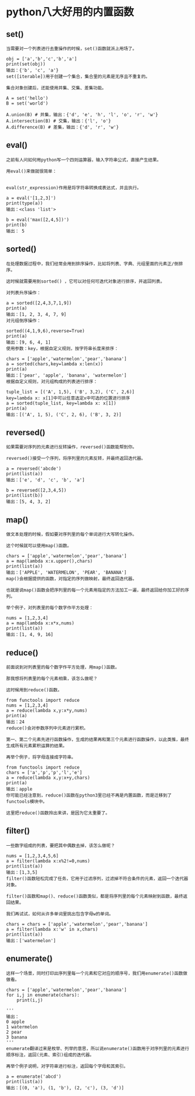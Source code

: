 # python八大好用的内置函数

## set()
    当需要对一个列表进行去重操作的时候，set()函数就派上用场了。

    obj = ['a','b','c','b','a']
    print(set(obj))
    输出：{'b', 'c', 'a'}
    set([iterable])用于创建一个集合，集合里的元素是无序且不重复的。

    集合对象创建后，还能使用并集、交集、差集功能。

    A = set('hello')
    B = set('world')

    A.union(B) # 并集，输出：{'d', 'e', 'h', 'l', 'o', 'r', 'w'}
    A.intersection(B) # 交集，输出：{'l', 'o'}
    A.difference(B) # 差集，输出：{'d', 'r', 'w'}
## eval()
    之前有人问如何用python写一个四则运算器，输入字符串公式，直接产生结果。

    用eval()来做就很简单：


    eval(str_expression)作用是将字符串转换成表达式，并且执行。

    a = eval('[1,2,3]')
    print(type(a))
    输出：<class 'list'>

    b = eval('max([2,4,5])')
    print(b)
    输出： 5
## sorted()
    在处理数据过程中，我们经常会用到排序操作，比如将列表、字典、元组里面的元素正/倒排序。

    这时候就需要用到sorted() ，它可以对任何可迭代对象进行排序，并返回列表。

    对列表升序操作：

    a = sorted([2,4,3,7,1,9])
    print(a)
    输出：[1, 2, 3, 4, 7, 9]
    对元组倒序操作：

    sorted((4,1,9,6),reverse=True)
    print(a)
    输出：[9, 6, 4, 1]
    使用参数：key，根据自定义规则，按字符串长度来排序：

    chars = ['apple','watermelon','pear','banana']
    a = sorted(chars,key=lambda x:len(x))
    print(a)
    输出：['pear', 'apple', 'banana', 'watermelon']
    根据自定义规则，对元组构成的列表进行排序：

    tuple_list = [('A', 1,5), ('B', 3,2), ('C', 2,6)]
    key=lambda x: x[1]中可以任意选定x中可选的位置进行排序
    a = sorted(tuple_list, key=lambda x: x[1]) 
    print(a)
    输出：[('A', 1, 5), ('C', 2, 6), ('B', 3, 2)]
## reversed()
    如果需要对序列的元素进行反转操作，reversed()函数能帮到你。

    reversed()接受一个序列，将序列里的元素反转，并最终返回迭代器。

    a = reversed('abcde')
    print(list(a))
    输出：['e', 'd', 'c', 'b', 'a']

    b = reversed([2,3,4,5])
    print(list(b))
    输出：[5, 4, 3, 2]
## map()
    做文本处理的时候，假如要对序列里的每个单词进行大写转化操作。

    这个时候就可以使用map()函数。

    chars = ['apple','watermelon','pear','banana']
    a = map(lambda x:x.upper(),chars)
    print(list(a))
    输出：['APPLE', 'WATERMELON', 'PEAR', 'BANANA']
    map()会根据提供的函数，对指定的序列做映射，最终返回迭代器。

    也就是说map()函数会把序列里的每一个元素用指定的方法加工一遍，最终返回给你加工好的序列。

    举个例子，对列表里的每个数字作平方处理：

    nums = [1,2,3,4]
    a = map(lambda x:x*x,nums)
    print(list(a))
    输出：[1, 4, 9, 16]
## reduce()
    前面说到对列表里的每个数字作平方处理，用map()函数。

    那我想将列表里的每个元素相乘，该怎么做呢？

    这时候用到reduce()函数。

    from functools import reduce
    nums = [1,2,3,4]
    a = reduce(lambda x,y:x*y,nums)
    print(a)
    输出：24
    reduce()会对参数序列中元素进行累积。

    第一、第二个元素先进行函数操作，生成的结果再和第三个元素进行函数操作，以此类推，最终生成所有元素累积运算的结果。

    再举个例子，将字母连接成字符串。

    from functools import reduce
    chars = ['a','p','p','l','e']
    a = reduce(lambda x,y:x+y,chars)
    print(a)
    输出：apple
    你可能已经注意到，reduce()函数在python3里已经不再是内置函数，而是迁移到了functools模块中。

    这里把reduce()函数拎出来讲，是因为它太重要了。

## filter()
    一些数字组成的列表，要把其中偶数去掉，该怎么做呢？

    nums = [1,2,3,4,5,6]
    a = filter(lambda x:x%2!=0,nums)
    print(list(a))
    输出：[1,3,5]
    filter()函数轻松完成了任务，它用于过滤序列，过滤掉不符合条件的元素，返回一个迭代器对象。

    filter()函数和map()、reduce()函数类似，都是将序列里的每个元素映射到函数，最终返回结果。

    我们再试试，如何从许多单词里挑出包含字母w的单词。

    chars = chars = ['apple','watermelon','pear','banana']
    a = filter(lambda x:'w' in x,chars)
    print(list(a))
    输出：['watermelon']
## enumerate()
    这样一个场景，同时打印出序列里每一个元素和它对应的顺序号，我们用enumerate()函数做做看。

    chars = ['apple','watermelon','pear','banana']
    for i,j in enumerate(chars):
        print(i,j)

    '''
    输出：
    0 apple
    1 watermelon
    2 pear
    3 banana
    '''
    enumerate翻译过来是枚举、列举的意思，所以说enumerate()函数用于对序列里的元素进行顺序标注，返回(元素、索引)组成的迭代器。

    再举个例子说明，对字符串进行标注，返回每个字母和其索引。

    a = enumerate('abcd')
    print(list(a))
    输出：[(0, 'a'), (1, 'b'), (2, 'c'), (3, 'd')]